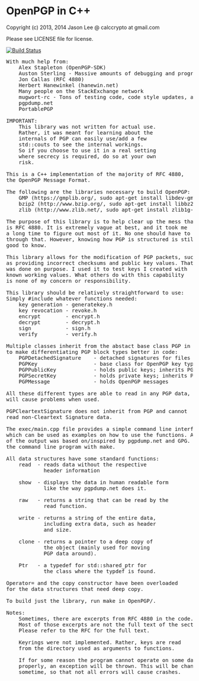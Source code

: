 # OpenPGP in C++
Copyright (c) 2013, 2014 Jason Lee @ calccrypto at gmail.com

Please see LICENSE file for license.

[![Build Status](https://travis-ci.org/calccrypto/OpenPGP.svg?branch=master)](https://travis-ci.org/calccrypto/OpenPGP)
<pre>
With much help from:
    Alex Stapleton (OpenPGP-SDK)
    Auston Sterling - Massive amounts of debugging and programming help
    Jon Callas (RFC 4880)
    Herbert Hanewinkel (hanewin.net)
    Many people on the StackExchange network
    mugwort-rc - Tons of testing code, code style updates, and bugfixes
    pgpdump.net
    PortablePGP

IMPORTANT:
    This library was not written for actual use.
    Rather, it was meant for learning about the
    internals of PGP can easily use/add a few
    std::couts to see the internal workings.
    So if you choose to use it in a real setting
    where secrecy is required, do so at your own
    risk.

This is a C++ implementation of the majority of RFC 4880,
the OpenPGP Message Format.

The following are the libraries necessary to build OpenPGP:
    GMP (https://gmplib.org/, sudo apt-get install libdev-gmp, etc)
    bzip2 (http://www.bzip.org/, sudo apt-get install libbz2-dev, etc)
    zlib (http://www.zlib.net/, sudo apt-get install zlib1g-dev, etc)

The purpose of this library is to help clear up the mess that
is RFC 4880. It is extremely vague at best, and it took me
a long time to figure out most of it. No one should have to go
through that. However, knowing how PGP is structured is still
good to know.

This library allows for the modification of PGP packets, such
as providing incorrect checksums and public key values. That
was done on purpose. I used it to test keys I created with
known working values. What others do with this capability
is none of my concern or responsibility.

This library should be relatively straightforward to use:
Simply #include whatever functions needed:
    key generation - generatekey.h
    key revocation - revoke.h
    encrypt        - encrypt.h
    decrypt        - decrypt.h
    sign           - sign.h
    verify         - verify.h

Multiple classes inherit from the abstact base class PGP in order
to make differentiating PGP block types better in code:
    PGPDetachedSignature    - detached signatures for files
    PGPKey                  - base class for OpenPGP key types
    PGPPublicKey            - holds public keys; inherits PGPKey
    PGPSecretKey            - holds private keys; inherits PGPKey
    PGPMessage              - holds OpenPGP messages

All these different types are able to read in any PGP data, but
will cause problems when used.

PGPCleartextSignature does not inherit from PGP and cannot
read non-Cleartext Signature data.

The exec/main.cpp file provides a simple command line interface,
which can be used as examples on how to use the functions. A lot
of the output was based on/inspired by pgpdump.net and GPG. Build
the command line program with make.

All data structures have some standard functions:
    read  - reads data without the respective
            header information

    show  - displays the data in human readable form
            like the way pgpdump.net does it.

    raw   - returns a string that can be read by the
            read function.

    write - returns a string of the entire data,
            including extra data, such as header
            and size.

    clone - returns a pointer to a deep copy of
            the object (mainly used for moving
            PGP data around).

    Ptr   - a typedef for std::shared_ptr for
            the class where the typdef is found.

Operator= and the copy constructor have been overloaded
for the data structures that need deep copy.

To build just the library, run make in OpenPGP/.

Notes:
    Sometimes, there are excerpts from RFC 4880 in the code.
    Most of those excerpts are not the full text of the sections.
    Please refer to the RFC for the full text.

    Keyrings were not implemented. Rather, keys are read
    from the directory used as arguments to functions.

    If for some reason the program cannot operate on some data
    properly, an exception will be thrown. This will be changed
    sometime, so that not all errors will cause crashes.
</pre>